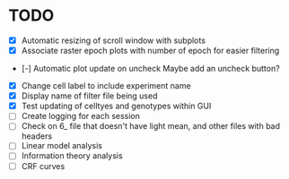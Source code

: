 # TODO 

- [X] Automatic resizing of scroll window with subplots
- [X] Associate raster epoch plots with number of epoch for easier filtering
- [-] Automatic plot update on uncheck Maybe add an uncheck button?
- [X] Change cell label to include experiment name
- [X] Display name of filter file being used
- [X] Test updating of celltyes and genotypes within GUI
- [ ] Create logging for each session
- [ ] Check on 6_ file that doesn't have light mean, and other files with bad headers
- [ ] Linear model analysis
- [ ] Information theory analysis
- [ ] CRF curves
